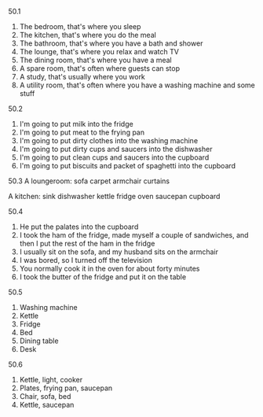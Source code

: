50.1
  1. The bedroom, that's where you sleep
  2. The kitchen, that's where you do the meal
  3. The bathroom, that's where you have a bath and shower
  4. The lounge, that's where you relax and watch TV
  5. The dining room, that's where you have a meal
  6. A spare room, that's often where guests can stop
  7. A study, that's usually where you work
  8. A utility room, that's often where you have a washing machine and some stuff

50.2
  1. I'm going to put milk into the fridge
  2. I'm going to put meat to the frying pan
  3. I'm going to put dirty clothes into the washing machine
  4. I'm going to put dirty cups and saucers into the dishwasher
  5. I'm going to put clean cups and saucers into the cupboard
  6. I'm going to put biscuits and packet of spaghetti into the cupboard

50.3
 A loungeroom:
  sofa
  carpet
  armchair
  curtains

 A kitchen:
  sink
  dishwasher
  kettle
  fridge
  oven
  saucepan
  cupboard

50.4
  1. He put the palates into the cupboard
  2. I took the ham of the fridge, made myself a couple of sandwiches, and then I put the rest of the ham in the fridge
  3. I usually sit on the sofa, and my husband sits on the armchair
  4. I was bored, so I turned off the television
  5. You normally cook it in the oven for about forty minutes
  6. I took the butter of the fridge and put it on the table

50.5
  1. Washing machine
  2. Kettle
  3. Fridge
  4. Bed
  5. Dining table
  6. Desk

50.6
  1. Kettle, light, cooker
  2. Plates, frying pan, saucepan
  3. Chair, sofa, bed
  4. Kettle, saucepan